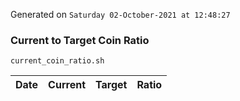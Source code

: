 Generated on `Saturday 02-October-2021 at 12:48:27`

### Current to Target Coin Ratio
`current_coin_ratio.sh`

Date|Current|Target|Ratio
---|---|---|---
